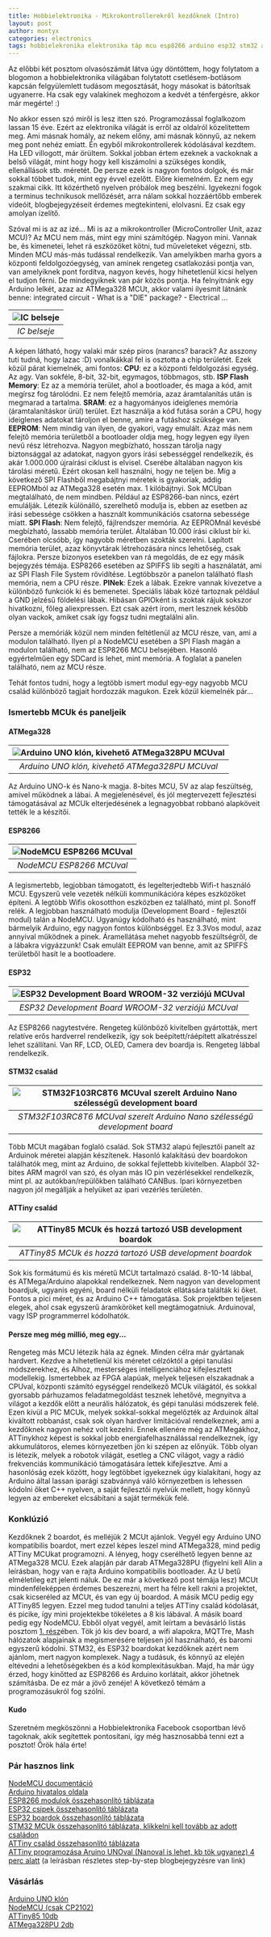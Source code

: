 ```yaml
---
title: Hobbielektronika - Mikrokontrollerekről kezdőknek (Intro)
layout: post
author: montyx
categories: electronics
tags: hobbielekronika elektronika táp mcu esp8266 arduino esp32 stm32 attiny memória flash eeprom spi pin pinout
---
```

Az előbbi két posztom olvasószámát látva úgy döntöttem, hogy folytatom a blogomon a hobbielektronika világában folytatott csetlésem-botlásom kapcsán felgyülemlett tudásom megosztását, hogy másokat is bátorítsak ugyanerre. Ha csak egy valakinek meghozom a kedvét a ténfergésre, akkor már megérte! :)

No akkor essen szó miről is lesz itten szó. Programozással foglalkozom lassan 15 éve. Ezért az elektronika világát is erről az oldalról közelítettem meg. Ami másnak homály, az nekem előny, ami másnak könnyű, az nekem meg pont nehéz emiatt. Én egyből mikrokontrollerek kódolásával kezdtem. Ha LED villogott, már örültem.
Sokkal jobban értem ezeknek a vackoknak a belső világát, mint hogy hogy kell kiszámolni a szükséges kondik, ellenállások stb. méretét. De persze ezek is nagyon fontos dolgok, és már sokkal többet tudok, mint egy évvel ezelőtt.
Előre kiemelném. Ez nem egy szakmai cikk. Itt közérthető nyelven próbálok meg beszélni. Igyekezni fogok a terminus technikusok mellőzését, arra nálam sokkal hozzáértőbb emberek videóit, blogbejegyzéseit érdemes megtekinteni, elolvasni. Ez csak egy amolyan ízelítő.

Szóval mi is az az izé...
Mi is az a mikrokontroller (MicroController Unit, azaz MCU)?
Az MCU nem más, mint egy mini számítógép. Nagyon mini. Vannak be, és kimenetei, lehet rá eszközöket kötni, tud műveleteket végezni, stb. Minden MCU más-más tudással rendelkezik. Van amelyikben marha gyors a központi feldolgozóegység, van aminek rengeteg csatlakozási pontja van, van amelyiknek pont fordítva, nagyon kevés, hogy hihetetlenül kicsi helyen el tudjon férni.
De mindegyiknek van pár közös pontja. Ha felnyitnánk egy Arduino lelkét, azaz az ATMega328 MCUt, akkor valami ilyesmit látnánk benne:
integrated circuit - What is a "DIE" package? - Electrical ...

| ![IC belseje](/docs/assets/Yamaha_YMF262_audio_IC_decapsulated.jpg) | 
|:--:| 
| *IC belseje* |

A képen látható, hogy valaki már szép piros (narancs? barack? Az asszony tuti tudná, hogy lazac :D) vonalkákkal fel is osztotta a chip területét. Ezek közül párat kiemelnék, ami fontos:
**CPU**: ez a központi feldolgozási egység. Az agy. Van sokféle, 8-bit, 32-bit, egymagos, többmagos, stb.
**ISP Flash Memory**: Ez az a memória terület, ahol a bootloader, és maga a kód, amit megírsz fog tárolódni. Ez nem felejtő memória, azaz áramtalanítás után is megmarad a tartalma.
**SRAM**: ez a hagyományos ideiglenes memória (áramtalanításkor ürül) terület. Ezt használja a kód futása során a CPU, hogy ideiglenes adatokat tároljon el benne, amire a futáshoz szüksége van.
**EEPROM**: Nem mindig van ilyen, de gyakori, vagy emulált. Azaz más nem felejtő memória területből a bootloader oldja meg, hogy legyen egy ilyen nevű rész létrehozva.  Nagyon megbízható, hosszan tárolja nagy biztonsággal az adatokat, nagyon gyors írási sebességgel rendelkezik, és akár 1.000.000 újraírási ciklust is elvisel. Cserébe általában nagyon kis tárolási méretű. Ezért okosan kell használni, hogy ne teljen be. Míg a következő SPI Flashből megabájtnyi méretek is gyakoriak, addig EEPROMból az ATMega328 esetén max. 1 kilóbájtnyi. Sok MCUban megtalálható, de nem mindben. Például az ESP8266-ban nincs, ezért emulálják. Létezik különálló, szerelhető modulja is, ebben az esetben az írási sebessége csökken a használt kommunikációs csatorna sebessége miatt.
**SPI Flash**: Nem felejtő, fájlrendszer memória. Az EEPROMnál kevésbé megbízható, lassabb memória terület. Általában 10.000 írási ciklust bír ki. Cserében olcsóbb, így nagyobb méretben szokták szerelni. Lapított memória terület, azaz könyvtárak létrehozására nincs lehetőség, csak fájlokra. Persze bizonyos esetekben van rá megoldás, de ez egy másik bejegyzés témája. ESP8266 esetében az SPIFFS lib segíti a használatát, ami az SPI Flash File System rövidítése. Legtöbbször a panelon található flash memória, nem a CPU része.
**PINek**: Ezek a lábak. Ezekre vannak kivezetve a különböző funkciók ki és bemenetei. Speciális lábak közé tartoznak például a GND jelzésű földelési lábak. Hibásan GPIOként is szoktak rájuk sokszor hivatkozni, főleg aliexpressen. Ezt csak azért írom, mert lesznek később olyan vackok, amiket csak így fogsz tudni megtalálni alin.

Persze a memóriák közül nem minden feltétlenül az MCU része, van, ami a modulon található. Ilyen pl a NodeMCU esetében a SPI Flash magán a modulon található, nem az ESP8266 MCU belsejében. Hasonló egyértelműen egy SDCard is lehet, mint memória. A foglalat a panelen található, nem az MCU része.

Tehát fontos tudni, hogy a legtöbb ismert modul egy-egy nagyobb MCU család különböző tagjait hordozzák magukon. Ezek közül kiemelnék pár...
### Ismertebb MCUk és paneljeik
#### ATMega328

| ![Arduino UNO klón, kivehető ATMega328PU MCUval](/docs/assets/ArduinoUno_R3_Front.jpg) | 
|:--:| 
| *Arduino UNO klón, kivehető ATMega328PU MCUval* |

Az Arduino UNO-k és Nano-k magja. 8-bites MCU, 5V az alap feszültség, amivel működnek a lábai. A megjelenésével, és jól megtervezett fejlesztési támogatásával az MCUk elterjedésének a legnagyobbat robbanó alapköveit tették le a készítői.

#### ESP8266

| ![NodeMCU ESP8266 MCUval](/docs/assets/NodeMCU_DEVKIT_1.0.jpg) | 
|:--:| 
| *NodeMCU ESP8266 MCUval* |

A legismertebb, legjobban támogatott, és legelterjedtebb Wifi-t használó MCU. Egyszerű vele vezeték nélküli kommunikációra képes eszközöket építeni. A legtöbb Wifis okosotthon eszközben ez található, mint pl. Sonoff relék. A legjobban használható modulja (Development Board - fejlesztői modul) talán a NodeMCU. Ugyanúgy kódolható és használható, mint bármelyik Arduino, egy nagyon fontos különbséggel. Ez 3.3Vos modul, azaz annyival működnek a pinek. Áramellátása mehet nagyobb feszültségről, de a lábakra vigyázzunk! Csak emulált EEPROM van benne, amit az SPIFFS területből hasít le a bootloadere.

#### ESP32

| ![ESP32 Development Board WROOM-32 verziójú MCUval](/docs/assets/esp32.jpg) | 
|:--:| 
| *ESP32 Development Board WROOM-32 verziójú MCUval* |

Az ESP8266 nagytestvére. Rengeteg különböző kivitelben gyártották, mert relatíve erős hardverrel rendelkezik, így sok beépített/ráépített alkatrésszel lehet szállítani. Van RF, LCD, OLED, Camera dev boardja is. Rengeteg lábbal rendelkezik.

#### STM32 család

| ![STM32F103RC8T6 MCUval szerelt Arduino Nano szélességű development board](/docs/assets/stm32-bluepill.jpg) | 
|:--:| 
| *STM32F103RC8T6 MCUval szerelt Arduino Nano szélességű development board* |

Több MCUt magában foglaló család. Sok STM32 alapú fejlesztői panelt az Arduinok méretei alapján készítenek. Hasonló kalakítású dev boardokon találhatók meg, mint az Arduino, de sokkal fejlettebb kivitelben. Alapból 32-bites ARM magról van szó, és olyan más IO pin vezérlésekkel rendelkezik, mint pl. az autókban/repülőkben található CANBus. Ipari környezetben nagyon jól megállják a helyüket az ipari vezérlés területén.

#### ATTiny család

| ![ATTiny85 MCUk és hozzá tartozó USB development boardok](/docs/assets/attiny-programmer.jpg) | 
|:--:| 
| *ATTiny85 MCUk és hozzá tartozó USB development boardok* |

Sok kis formátumú és kis méretű MCUt tartalmazó család. 8-10-14 lábbal, és ATMega/Arduino alapokkal rendelkeznek. Nem nagyon van development boardjuk, ugyanis egyéni, board nélküli feladatok ellátására találták ki őket. Fontos a pici méret, és az Arduino C++ támogatása. Sok projektben teljesen elegek, ahol csak egyszerű áramköröket kell megtámogatniuk. Arduinoval, vagy ISP programmerrel kódolhatók.

#### Persze meg még millió, meg egy...

Rengeteg más MCU létezik hála az égnek. Minden célra már gyártanak hardvert. Kezdve a hihetetlenül kis méretet célzóktól a gépi tanulási módszerekhez, és AIhoz, mesterséges intelligenciához kifejlesztett modellekig. Ismertebbek az FPGA alapúak, melyek teljesen elszakadnak a CPUval, központi számító egységgel rendelkező MCUk világától, és sokkal gyorsabb párhuzamos feladatmegoldást tesznek lehetővé, megnyitva a világot a kezdők előtt a neurális hálózatok, és gépi tanulási módszerek felé.
Ezen kívül a PIC MCUk, melyek sokkal-sokkal megelőzték az Arduinok által kiváltott robbanást, csak sok olyan hardver limitációval rendelkeznek, ami a kezdőknek nagyon nehéz volt kezelni. Ennek ellenére még az ATMegákhoz, ATTinykhoz képest is sokkal jobb energiafelhasználással rendelkeznek, így akkumulátoros, elemes környezetben jön ki szépen az előnyük.
Több olyan is létezik, melyek a robotok világát, esetleg a CNC világot, vagy a rádió frekvenciás kommunikáció támogatására lettek kifejlesztve. Ami a hasonlóság ezek között, hogy legtöbbet igyekeznek úgy kialakítani, hogy az Arduino által lassan iparági szabvánnyá váló környezetben is lehessen kódolni őket C++ nyelven, a saját fejlesztői nyelvük mellett, hogy könnyű legyen az embereket elcsábítani a saját termékük felé.

### Konklúzió

Kezdőknek 2 boardot, és melléjük 2 MCUt ajánlok. Vegyél egy Arduino UNO kompatibilis boardot, mert ezzel képes leszel mind ATMega328, mind pedig ATTiny MCUkat programozni. A lényeg, hogy cserélhető legyen benne az ATMega328 MCU.
Ezek alapján pár darab ATMega328PU (figyelni kell Alin a leírásban, hogy van e rajta Arduino kompatibilis bootloader. Az U betű elméletileg ezt jelenti náluk. De ez már a következő post témája lesz) MCUt mindenféleképpen érdemes beszerezni, mert ha félre kell rakni a projektet, csak kicseréled az MCUt, és van egy új boardod.
A másik MCU pedig egy ATTiny85 legyen. Ezzel meg tudod tanulni a teljes ATTiny család kódolását, és picike, így mini projektekbe tökéletes a 8 kis lábával.
A másik board pedig egy NodeMCU. Ebből olyat vegyél, amit leírtam a bevásárló listás posztom [1. rész](./2020-01-24-hobbielektronika1.md)ében. Tök jó kis dev board, a wifi alapokra, MQTTre, Mash hálózatok alapjainak a megismerésére teljesen jól használható, és baromi egyszerű kódolni.
STM32, és ESP32 boardokat kezdőknek azért nem ajánlom, mert nagyon komplexek. Nagy a tudásuk, és könnyű az elején eltévedni a lehetőségekben és a kód komplexitásukban. Majd, ha már úgy érzed, hogy kinőtted az ESP8266 és Arduino korlátait, akkor jöhetnek számításba. De ez már a jövő zenéje! A következő témám a programozásukról fog szólni.

#### Kudo

Szeretném megköszönni a Hobbielektronika Facebook csoportban lévő tagoknak, akik segítettek pontosítani, így még hasznosabbá tenni ezt a posztot! Örök hála érte!
### Pár hasznos link
[NodeMCU documentáció](https://nodemcu.readthedocs.io/en/master/)  
[Arduino hivatalos oldala](https://www.arduino.cc/)  
[ESP8266 modulok összehasonlító táblázata](https://blog.squix.org/2015/03/esp8266-module-comparison-esp-01-esp-05.html)  
[ESP32 csipek összehasonlító táblázata](https://www.gridconnect.com/pages/espressif-product-comparison)  
[ESP32 boardok összehasonlító táblázata](https://makeradvisor.com/esp32-development-boards-review-comparison/)  
[STM32 MCUk összehasonlító táblázata, klikkelni kell tovább az adott családon](https://www.st.com/en/microcontrollers-microprocessors/stm32-32-bit-arm-cortex-mcus.html)  
[ATTiny család összehasonlító táblázata](https://en.wikipedia.org/wiki/ATtiny_microcontroller_comparison_chart)  
[ATTiny programozása Aruino UNOval (Nanoval is lehet, kb tök ugyanez) 4 perc alatt](https://youtu.be/AmpHIHM41Hw) (a leírásban részletes step-by-step blogbejegyzésre van link)
### Vásárlás
[Arduino UNO klón](https://s.click.aliexpress.com/e/_AsFlCa)  
[NodeMCU (csak CP2102)](https://s.click.aliexpress.com/e/_dZEmNhL)  
[ATTiny85 10db](https://s.click.aliexpress.com/e/_dXOKi5f)  
[ATMega328PU 2db](https://s.click.aliexpress.com/e/_99h9kw)  
